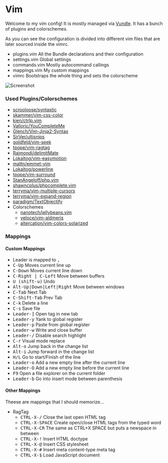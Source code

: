 Vim
====

Welcome to my vim config! It is mostly managed via [Vundle](https://github.com/gmarik/vundle/).
It has a bunch of plugins and colorschemes.

As you can see the configuration is divided into different vim files that are later sourced inside the vimrc.

* plugins.vim     All the Bundle declarations and their configuration
* settings.vim    Global settings
* commands.vim    Mostly autocommand callings
* mappings.vim    My custom mappings
* vimrc           Bootstraps the whole thing and sets the colorscheme

![Screenshot](http://i.imgur.com/3oxUMER.png)

### Used Plugins/Colorschemes

* [scrooloose/syntastic](https://github.com/scrooloose/syntastic)
* [skammer/vim-css-color](https://github.com/skammer/vim-css-color)
* [kien/ctrlp.vim](https://github.com/kien/ctrlp.vim)
* [Valloric/YouCompleteMe](https://github.com/)
* [Glench/Vim-Jinja2-Syntax](https://github.com/Glench/Vim-Jinja2-Syntax)
* [SirVer/ultisnips](https://github.com/SirVer/ultisnips)
* [goldfeld/vim-seek](https://github.com/goldfeld/vim-seek)
* [tpope/vim-ragtag](https://github.com/tpope/vim-ragtag)
* [Raimondi/delimitMate](https://github.com/Raimondi/delimitMate)
* [Lokaltog/vim-easymotion](https://github.com/Lokaltog/vim-easymotion)
* [mattn/emmet-vim](https://github.com/mattn/emmet-vim)
* [Lokaltog/powerline](https://github.com/Lokaltog/powerline)
* [tpope/vim-surround](https://github.com/tpope/vim-surround)
* [StanAngeloff/php.vim](https://github.com/StanAngeloff/php.vim)
* [shawncplus/phpcomplete.vim](https://github.com/shawncplus/phpcomplete.vim)
* [terryma/vim-multiple-cursors](https://github.com/terryma/vim-multiple-cursors)
* [terryma/vim-expand-region](https://github.com/terryma/vim-expand-region)
* [paradigm/TextObjectify](https://github.com/paradigm/TextObjectify)
* Colorschemes
    - [nanotech/jellybeans.vim](https://github.com/nanotech/jellybeans.vim)
    - [veloce/vim-aldmeris](https://github.com/veloce/vim-aldmeris)
    - [altercation/vim-colors-solarized](https://github.com/altercation/vim-colors-solarized)


### Mappings

#### Custom Mappings

* Leader is mapped to <kbd>,</kbd>
* <kbd>C-Up</kbd> Moves current line up
* <kbd>C-Down</kbd> Moves current line down
* <kbd>C-Right | C-Left</kbd> Move between buffers
* <kbd>U (shift-u)</kbd> Undo
* <kbd>Alt-Up|Down|Left|Right</kbd> Move between windows
* <kbd>C-Tab</kbd> Next Tab
* <kbd>C-Shift-Tab</kbd> Prev Tab
* <kbd>C-k</kbd> Delete a line
* <kbd>C-s</kbd> Save file
* <kbd>Leader-]</kbd> Open tag in new tab
* <kbd>Leader-y</kbd> Yank to global register
* <kbd>Leader-p</kbd> Paste from global register
* <kbd>Leader-w</kbd> Write and close buffer
* <kbd>Leader-/</kbd> Disable search highlight
* <kbd>C-r</kbd> Visual mode replace
* <kbd>Alt-o</kbd> Jump back in the change list
* <kbd>Alt-i</kbd> Jump forward in the change list
* <kbd>H/L</kbd> Go to start/Finish of the line
* <kbd>Leader-o</kbd> Add a new empty line after the current line
* <kbd>Leader-O</kbd> Add a new empty line before the current line
* <kbd>F9</kbd> Open a file explorer on the current folder
* <kbd>Leader-b</kbd> Go into insert mode between parenthesis

#### Other Mappings

Theese are mappings that I should memorize...

* RagTag
    * <kbd>CTRL-X-/</kbd> Close the last open HTML tag
    * <kbd>CTRL-X-SPACE</kbd> Create open/close HTML tags from the typed word
    * <kbd>CTRL-X-CR</kbd> The same as CTRL+X SPACE but puts a newspace in between
    * <kbd>CTRL-X-!</kbd> Insert HTML doctype
    * <kbd>CTRL-X-@</kbd> Insert CSS stylesheet
    * <kbd>CTRL-X-#</kbd> Insert meta content-type meta tag
    * <kbd>CTRL-X-$</kbd> Load JavaScript document
